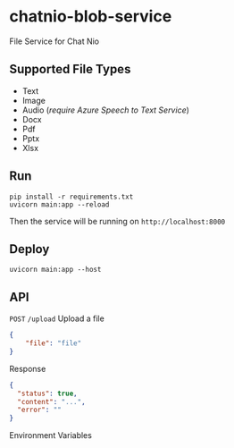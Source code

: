 # chatnio-blob-service
File Service for Chat Nio

## Supported File Types
- Text
- Image
- Audio (_require Azure Speech to Text Service_)
- Docx
- Pdf
- Pptx
- Xlsx


## Run
```shell
pip install -r requirements.txt
uvicorn main:app --reload
```
Then the service will be running on `http://localhost:8000`

## Deploy
```shell
uvicorn main:app --host
```

## API
`POST` `/upload` Upload a file
```json
{
    "file": "file"
}
```

Response

```json
{
  "status": true,
  "content": "...",
  "error": ""
}
```

Environment Variables
```shell
